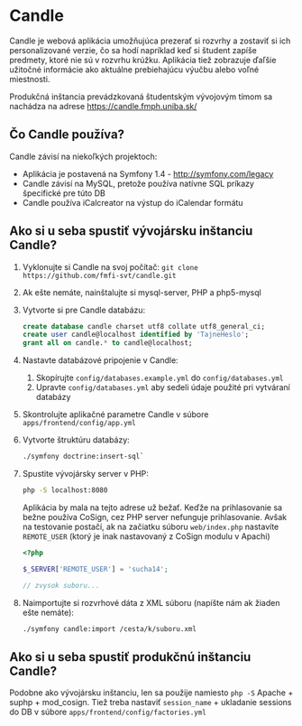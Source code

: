 # Candle

Candle je webová aplikácia umožňujúca prezerať si rozvrhy a zostaviť si ich
personalizované verzie, čo sa hodí napríklad keď si študent zapíše predmety,
ktoré nie sú v rozvrhu krúžku. Aplikácia tiež zobrazuje ďaľšie užitočné informácie
ako aktuálne prebiehajúcu výučbu alebo voľné miestnosti.

Produkčná inštancia prevádzkovaná študentským vývojovým tímom sa nachádza na adrese
https://candle.fmph.uniba.sk/

## Čo Candle používa?

Candle závisí na niekoľkých projektoch:

* Aplikácia je postavená na Symfony 1.4 - http://symfony.com/legacy
* Candle závisí na MySQL, pretože používa natívne SQL príkazy špecifické pre túto DB
* Candle používa iCalcreator na výstup do iCalendar formátu

## Ako si u seba spustiť vývojársku inštanciu Candle?

1. Vyklonujte si Candle na svoj počítač: `git clone https://github.com/fmfi-svt/candle.git`
2. Ak ešte nemáte, nainštalujte si mysql-server, PHP a php5-mysql
3. Vytvorte si pre Candle databázu:

   ```sql
   create database candle charset utf8 collate utf8_general_ci;
   create user candle@localhost identified by 'TajneHeslo';
   grant all on candle.* to candle@localhost;
   ```

4. Nastavte databázové pripojenie v Candle:
   1. Skopírujte `config/databases.example.yml` do `config/databases.yml`
   2. Upravte `config/databases.yml` aby sedeli údaje použité pri vytváraní databázy
5. Skontrolujte aplikačné parametre Candle v súbore `apps/frontend/config/app.yml`
6. Vytvorte štruktúru databázy:

   ```bash
   ./symfony doctrine:insert-sql`
   ```

7. Spustite vývojársky server v PHP:

   ```bash
   php -S localhost:8080
   ```

   Aplikácia by mala na tejto adrese už bežať. Keďže na prihlasovanie sa bežne
   používa CoSign, cez PHP server nefunguje prihlasovanie. Avšak na testovanie
   postačí, ak na začiatku súboru `web/index.php` nastavíte `REMOTE_USER`
   (ktorý je inak nastavovaný z CoSign modulu v Apachi)

   ```php
   <?php
   
   $_SERVER['REMOTE_USER'] = 'sucha14';
   
   // zvysok suboru...
   ```

8. Naimportujte si rozvrhové dáta z XML súboru (napíšte nám ak žiaden ešte nemáte):

   ```bash
   ./symfony candle:import /cesta/k/suboru.xml
   ```

## Ako si u seba spustiť produkčnú inštanciu Candle?

Podobne ako vývojársku inštanciu, len sa použije namiesto `php -S` Apache + suphp + mod_cosign.
Tiež treba nastaviť `session_name` + ukladanie sessions do DB v súbore `apps/frontend/config/factories.yml`


